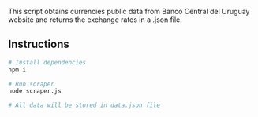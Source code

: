 This script obtains currencies public data from Banco Central del Uruguay website and returns the exchange rates in a .json file.

## Instructions
```bash
# Install dependencies
npm i

# Run scraper
node scraper.js

# All data will be stored in data.json file
```